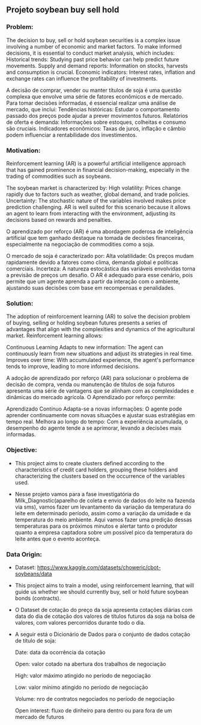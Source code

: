 ## Projeto soybean buy sell hold
### Problem:
The decision to buy, sell or hold soybean securities is a complex issue involving a number of economic and market factors. To make informed decisions, it is essential to conduct market analysis, which includes:
Historical trends: Studying past price behavior can help predict future movements.
Supply and demand reports: Information on stocks, harvests and consumption is crucial.
Economic indicators: Interest rates, inflation and exchange rates can influence the profitability of investments.

A decisão de comprar, vender ou manter títulos de soja é uma questão complexa que envolve uma série de fatores econômicos e de mercado. Para tomar decisões informadas, é essencial realizar uma análise de mercado, que inclui:
Tendências históricas: Estudar o comportamento passado dos preços pode ajudar a prever movimentos futuros.
Relatórios de oferta e demanda: Informações sobre estoques, colheitas e consumo são cruciais.
Indicadores econômicos: Taxas de juros, inflação e câmbio podem influenciar a rentabilidade dos investimentos.

### Motivation:
Reinforcement learning (AR) is a powerful artificial intelligence approach that has gained prominence in financial decision-making, especially in the trading of commodities such as soybeans. 

The soybean market is characterized by:
High volatility: Prices change rapidly due to factors such as weather, global demand, and trade policies.
Uncertainty: The stochastic nature of the variables involved makes price prediction challenging.
AR is well suited for this scenario because it allows an agent to learn from interacting with the environment, adjusting its decisions based on rewards and penalties.

O aprendizado por reforço (AR) é uma abordagem poderosa de inteligência artificial que tem ganhado destaque na tomada de decisões financeiras, especialmente na negociação de commodities como a soja. 

O mercado de soja é caracterizado por:
Alta volatilidade: Os preços mudam rapidamente devido a fatores como clima, demanda global e políticas comerciais.
Incerteza: A natureza estocástica das variáveis envolvidas torna a previsão de preços um desafio.
O AR é adequado para esse cenário, pois permite que um agente aprenda a partir da interação com o ambiente, ajustando suas decisões com base em recompensas e penalidades.

### Solution:
The adoption of reinforcement learning (AR) to solve the decision problem of buying, selling or holding soybean futures presents a series of advantages that align with the complexities and dynamics of the agricultural market. Reinforcement learning allows:

Continuous Learning
Adapts to new information: The agent can continuously learn from new situations and adjust its strategies in real time.
Improves over time: With accumulated experience, the agent's performance tends to improve, leading to more informed decisions.

A adoção de aprendizado por reforço (AR) para solucionar o problema de decisão de compra, venda ou manutenção de títulos de soja futuros apresenta uma série de vantagens que se alinham com as complexidades e dinâmicas do mercado agrícola. O Aprendizado por reforço permite:

Aprendizado Contínuo
    Adapta-se a novas informações: O agente pode aprender continuamente com novas situações e ajustar suas estratégias em tempo real.
    Melhora ao longo do tempo: Com a experiência acumulada, o desempenho do agente tende a se aprimorar, levando a decisões mais informadas.

### Objective:
- This project aims to create clusters defined according to the characteristics of credit card holders, grouping these holders and characterizing the clusters based on the occurrence of the variables used.

- Nesse projeto vamos para a fase investigatória do Milk_Diagnostic(aparelho de coleta e envio de dados do leite na fazenda via sms), vamos fazer um levantamento da variação da temperatura do leite em determinado período, assim como a variação da umidade e da temperatura do meio ambiente. Aqui vamos fazer uma predição dessas temperaturas para os próximos minutos e alertar tanto o produtor quanto a empresa captadora sobre um possível pico da temperatura do leite antes que o evento aconteça.

### Data Origin:
- Dataset: https://www.kaggle.com/datasets/choweric/cbot-soybeans/data

- This project aims to train a model, using reinforcement learning, that will guide us whether we should currently buy, sell or hold future soybean bonds (contracts).

- O Dataset de cotação do preço da soja apresenta cotações diárias com data do dia de cotação dos valores de títulos futuros da soja na bolsa de valores, com valores percorridos durante todo o dia.

- A seguir está o Dicionário de Dados para o conjunto de dados cotação de título de soja:

    Date: data da ocorrência da cotação

    Open: valor cotado na abertura dos trabalhos de negociação

    High: valor máximo atingido no período de negociação

    Low:  valor mínimo atingido no período de negociação

    Volume: nro de contratos negociados no período de negociação
    
    Open interest: fluxo de dinheiro para dentro ou para fora de um mercado de futuros